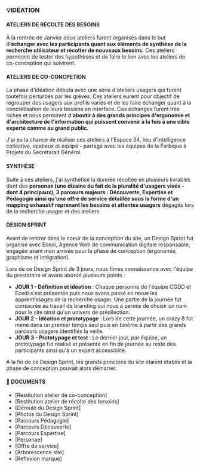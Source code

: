 ### 💡IDÉATION


#### ATELIERS DE RÉCOLTE DES BESOINS
À la rentrée de Janvier deux ateliers furent organisés dans le but d'**échanger avec les participants quant aux éléments de synthèse de la recherche utilisateur et récolter de nouveaux besoins.** Ces ateliers permirent de tester des hypothèses et de faire le lien avec les ateliers de co-conception qui suivirent.


#### ATELIERS DE CO-CONCPETION
La phase d'idéation débuta avec une série d'ateliers usagers qui furent toutefois perturbés par les grèves. Ces ateliers eurent pour objectif de regrouper des usagers aux profils variés et de les faire échanger quant à la concrétisation de leurs besoins en interface. Ces échanges furent très riches et nous permirent d'**aboutir à des grands principes d'ergonomie et d'architecture de l'information qui puissent convenir à la fois à une cible experte comme au grand public.**

J'ai eu la chance de réaliser ces ateliers à l'Espace 34, lieu d'intelligence collective, spatieux et équipé - partagé avec les équipes de la Farbique à Projets du Secrétarait Général.


#### SYNTHÈSE
Suite à ces ateliers, j'ai synthétisé la donnée récoltée en plusieurs livrables dont des **personae (une dizaine du fait de la pluralité d'usagers visés - dont 4 principaux), 3 parcours majeurs : Découverte, Expertise et Pédagogie ainsi qu'une offre de service détaillée sous la forme d'un mapping exhaustif reprenant les besoins et attentes usagers** dégagés lors de la recherche usager et des ateliers.


#### DESIGN SPRINT
Avant de rentrer dans le coeur de la conception du site, un Design Sprint fut organisé avec Ecedi, Agence Web de communication digitale responsable, engagée avant mon arrivée pour la phase de conception (ergonomie, graphisme et intégration).

Lors de ce Design Sprint de 3 jours, nous fimes connaissance avec l'équipe du prestataire et avons abordé plusieurs points :
* **JOUR 1 - Définition et idéation** : Chaque personne de l'équipe CGDD et Ecedi s'est présentée puis nous avons passé en revue les apprentissages de la recherche usager. Une partie de la journée fut consacrée au travail de branding qui nous a permis de choisir un nom pour le site ainsi qu'un univers de prédilection.
* **JOUR 2 - Idéation et prototypage** : Lors de cette journée, un crazy 8 fut mené dans un premier temps seul puis en binôme à partir des grands parcours usagers identifiés la veille. 
* **JOUR 3 - Prototypage et test** : Le dernier jour, par équipe, un prototypage fut réalisé et présenté en fin de journée au reste des participants ainsi qu'à un expert accessiblité.

À la fin de ce Design Sprint, les grands principes du site étaient établis et la phase de conception pouvait alors démarrer.



#### 📓 DOCUMENTS 
* [Restitution atelier de co-conception]
* [Restitution atelier de récolte des besoins]
* [Déroulé du Design Sprint]
* [Photos du Design Sprint]
* [Parcours Pédagogie]
* [Parcours Découverte]
* [Parcours Expertise]
* [Personae]
* [Offre de service]
* [Arborescence site]
* [Réflexion marque]